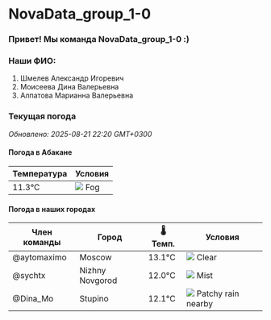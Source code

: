 # NovaData_group_1-0
### Привет! Мы команда NovaData_group_1-0 :)

### Наши ФИО:
1. Шмелев Александр Игоревич
2. Моисеева Дина Валерьевна
3. Алпатова Марианна Валерьевна

### Текущая погода
<!-- WEATHER:START -->
_Обновлено: 2025-08-21 22:20 GMT+0300_

#### Погода в Абакане

| Температура | Условия |
|-------------|----------|
| 11.3°C     | ![](https://cdn.weatherapi.com/weather/64x64/night/248.png) Fog |

#### Погода в наших городах

| Член команды  | Город               | 🌡️ Темп.  | Условия          |
|---------------|---------------------|-----------|--------------------|
| @aytomaximo    | Moscow              |   13.1°C | ![](https://cdn.weatherapi.com/weather/64x64/night/113.png) Clear        |
| @sychtx        | Nizhny Novgorod     |   12.0°C | ![](https://cdn.weatherapi.com/weather/64x64/night/143.png) Mist         |
| @Dina_Mo       | Stupino             |   12.1°C | ![](https://cdn.weatherapi.com/weather/64x64/night/176.png) Patchy rain nearby |

<!-- WEATHER:END -->

